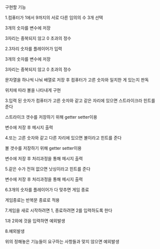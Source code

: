 구현할 기능

1.컴퓨터가 1에서 9까지의 서로 다른 임의의 수 3개 선택

   3개의 숫자를 변수에 저장

   3자리는 중복되지 않고 0 초과의 정수

2.3자리 숫자를 플레이어가 입력

   3개의 숫자를 변수에 저장

   3자리는 중복되지 않고 0 초과의 정수

   문자열을 하나씩 나눠 배열로 저장 후 컴퓨터가 고른 숫자와 일치한 게 있는지 판독

   위치에 따라 볼을 나타내게 구현 

3.입력 된 숫자가 컴퓨터가 고른 숫자와 같고 같은 자리에 있으면 스트라이크라 힌트를 준다

   스트라이크 갯수를 저장하기 위해 getter setter이용

   변수에 저장 후 메시지 출력

4.또는 고른 숫자와 같고 다른 자리에 있으면 볼이라고 힌트를 준다

   볼 갯수를 저장하기 위해 getter setter이용

   변수에 저장 후 처리과정을 통해 메시지 출력

5.같은 수가 전혀 없으면 낫싱이라고 힌트를 준다

   변수에 저장 후 처리과정을 통해 메시지 출력

6.3개의 숫자를 플레이어가 다 맞추면 게임 종료

   게임종료는 반복문 종료로 적용

7.게임을 새로 시작하려면 1, 종료하려면 2를 입력하도록 한다

   1과 2외에 것을 입력하면 예외발생

8.예외발생

   위의 정해놓은 기능들이 요구하는 사항들과 맞지 않으면 예외발생
